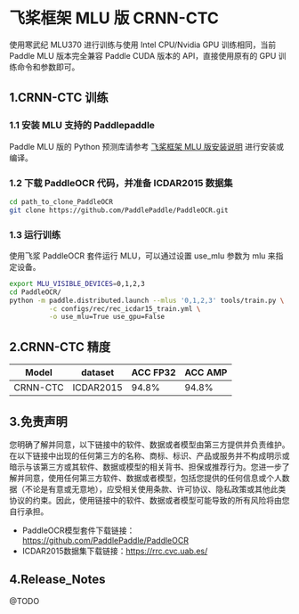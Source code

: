 # 飞桨框架 MLU 版 CRNN-CTC 

使用寒武纪 MLU370 进行训练与使用 Intel CPU/Nvidia GPU 训练相同，当前 Paddle MLU 版本完全兼容 Paddle CUDA 版本的 API，直接使用原有的 GPU 训练命令和参数即可。

## 1.CRNN-CTC 训练

### 1.1 安装 MLU 支持的 Paddlepaddle

Paddle MLU 版的 Python 预测库请参考 [飞桨框架 MLU 版安装说明](../../install/paddle_install_cn.md) 进行安装或编译。


### 1.2 下载 PaddleOCR 代码，并准备  ICDAR2015 数据集

```bash
cd path_to_clone_PaddleOCR
git clone https://github.com/PaddlePaddle/PaddleOCR.git
```

### 1.3 运行训练

使用飞浆 PaddleOCR 套件运行 MLU，可以通过设置 use_mlu 参数为 mlu 来指定设备。
```bash
export MLU_VISIBLE_DEVICES=0,1,2,3
cd PaddleOCR/
python -m paddle.distributed.launch --mlus '0,1,2,3' tools/train.py \
          -c configs/rec/rec_icdar15_train.yml \
          -o use_mlu=True use_gpu=False
```
## 2.CRNN-CTC 精度
| Model | dataset |ACC FP32| ACC AMP |
| ------------- |------------- |------------- | ------------- | 
| CRNN-CTC  | ICDAR2015 | 94.8% | 94.8% | 
## 3.免责声明
您明确了解并同意，以下链接中的软件、数据或者模型由第三方提供并负责维护。在以下链接中出现的任何第三方的名称、商标、标识、产品或服务并不构成明示或暗示与该第三方或其软件、数据或模型的相关背书、担保或推荐行为。您进一步了解并同意，使用任何第三方软件、数据或者模型，包括您提供的任何信息或个人数据（不论是有意或无意地），应受相关使用条款、许可协议、隐私政策或其他此类协议的约束。因此，使用链接中的软件、数据或者模型可能导致的所有风险将由您自行承担。
- PaddleOCR模型套件下载链接：https://github.com/PaddlePaddle/PaddleOCR
- ICDAR2015数据集下载链接：https://rrc.cvc.uab.es/

## 4.Release_Notes
@TODO